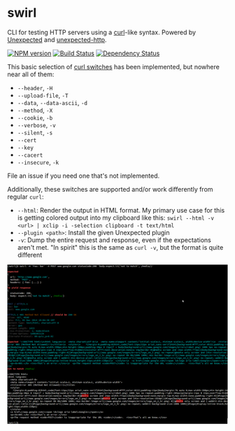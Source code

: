 swirl
=====

CLI for testing HTTP servers using a [curl](http://curl.haxx.se/)-like syntax. Powered by [Unexpected](http://github.com/sunesimonsen/unexpected) and [unexpected-http](https://github.com/papandreou/unexpected-http).

[![NPM version](https://badge.fury.io/js/swirl.svg)](http://badge.fury.io/js/swirl)
[![Build Status](https://travis-ci.org/papandreou/swirl.svg?branch=master)](https://travis-ci.org/papandreou/swirl)
[![Dependency Status](https://david-dm.org/papandreou/swirl.svg)](https://david-dm.org/papandreou/swirl)

This basic selection of [curl switches](http://curl.haxx.se/docs/manpage.html)
has been implemented, but nowhere near all of them:

* `--header`, `-H`
* `--upload-file`, `-T`
* `--data`, `--data-ascii`, `-d`
* `--method`, `-X`
* `--cookie`, `-b`
* `--verbose`, `-v`
* `--silent`, `-s`
* `--cert`
* `--key`
* `--cacert`
* `--insecure`, `-k`

File an issue if you need one that's not implemented.

Additionally, these switches are supported and/or work differently from regular `curl`:

* `--html`: Render the output in HTML format. My primary use case for this is getting colored output into my clipboard like this: `swirl --html -v <url> | xclip -i -selection clipboard -t text/html`
* `--plugin <path>`: Install the given Unexpected plugin
* `-v`: Dump the entire request and response, even if the expectations aren't met. "In spirit" this is the same as `curl -v`, but the format is quite different

![Diff example](screenshot.png)
